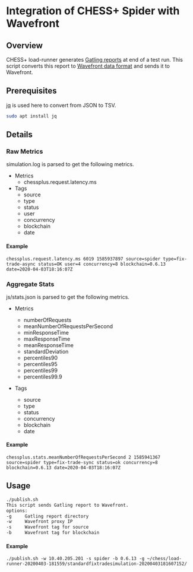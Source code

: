 # Integration of CHESS+ Spider with Wavefront

## Overview

CHESS+ load-runner generates [Gatling reports](https://gatling.io/docs/current/general/reports/) at end of a test run. This script converts this report to [Wavefront data format](https://docs.wavefront.com/wavefront_data_format.html#metrics-data-format-syntax) and sends it to Wavefront.

## Prerequisites

[jq](https://stedolan.github.io/jq/) is used here to convert from JSON to TSV.

```bash
sudo apt install jq
```

## Details

### Raw Metrics

simulation.log is parsed to get the following metrics.

* Metrics
    *  chessplus.request.latency.ms
* Tags
    * source
    * type
    * status
    * user
    * concurrency
    * blockchain
    * date

#### Example
```
chessplus.request.latency.ms 6019 1585937897 source=spider type=fix-trade-async status=OK user=4 concurrency=8 blockchain=0.6.13 date=2020-04-03T18:16:07Z
```

### Aggregate Stats

js/stats.json is parsed to get the following metrics. 

* Metrics
    * numberOfRequests
    * meanNumberOfRequestsPerSecond
    * minResponseTime
    * maxResponseTime
    * meanResponseTime
    * standardDeviation
    * percentiles90
    * percentiles95
    * percentiles99
    * percentiles99.9
     
* Tags
    * source
    * type
    * status
    * concurrency
    * blockchain
    * date

#### Example
```
chessplus.stats.meanNumberOfRequestsPerSecond 2	1585941367 source=spider type=fix-trade-sync status=ok concurrency=8 blockchain=0.6.13 date=2020-04-03T18:16:07Z
```

## Usage

```bash
./publish.sh 
This script sends Gatling report to Wavefront.
options:
-g     Gatling report directory
-w     Wavefront proxy IP
-s     Wavefront tag for source
-b     Wavefront tag for blockchain
```

#### Example

```
./publish.sh -w 10.40.205.201 -s spider -b 0.6.13 -g ~/chess/load-runner-20200403-181559/standardfixtradesimulation-20200403181607152/
```